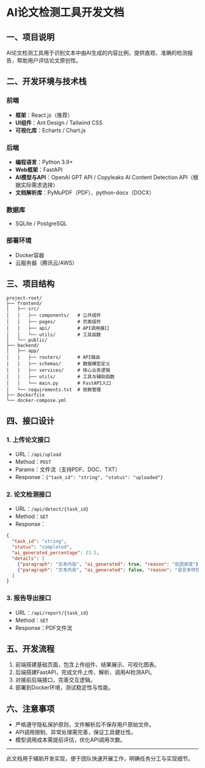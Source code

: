 # AI论文检测工具开发文档

## 一、项目说明
AI论文检测工具用于识别文本中由AI生成的内容比例，提供直观、准确的检测报告，帮助用户评估论文原创性。

## 二、开发环境与技术栈

### 前端
- **框架**：React.js（推荐）
- **UI组件**：Ant Design / Tailwind CSS
- **可视化库**：Echarts / Chart.js

### 后端
- **编程语言**：Python 3.9+
- **Web框架**：FastAPI
- **AI模型与API**：OpenAI GPT API / Copyleaks AI Content Detection API（根据实际需求选择）
- **文档解析库**：PyMuPDF（PDF）、python-docx（DOCX）

### 数据库
- SQLite / PostgreSQL

### 部署环境
- Docker容器
- 云服务器（腾讯云/AWS）

## 三、项目结构

```
project-root/
├── frontend/
│   ├── src/
│   │   ├── components/   # 公共组件
│   │   ├── pages/        # 页面组件
│   │   ├── api/          # API调用接口
│   │   └── utils/        # 工具函数
│   └── public/
├── backend/
│   ├── app/
│   │   ├── routers/      # API路由
│   │   ├── schemas/      # 数据模型定义
│   │   ├── services/     # 核心业务逻辑
│   │   ├── utils/        # 工具与辅助函数
│   │   └── main.py       # FastAPI入口
│   └── requirements.txt  # 依赖管理
├── Dockerfile
└── docker-compose.yml
```

## 四、接口设计

### 1. 上传论文接口
- URL：`/api/upload`
- Method：`POST`
- Params：文件流（支持PDF、DOC、TXT）
- Response：`{"task_id": "string", "status": "uploaded"}`

### 2. 论文检测接口
- URL：`/api/detect/{task_id}`
- Method：`GET`
- Response：
```json
{
  "task_id": "string",
  "status": "completed",
  "ai_generated_percentage": 23.5,
  "details": [
    {"paragraph": "文本内容", "ai_generated": true, "reason": "低困惑度"},
    {"paragraph": "文本内容", "ai_generated": false, "reason": "语言多样性高"}
  ]
}
```

### 3. 报告导出接口
- URL：`/api/report/{task_id}`
- Method：`GET`
- Response：PDF文件流

## 五、开发流程
1. 前端搭建基础页面，包含上传组件、结果展示、可视化图表。
2. 后端搭建FastAPI，完成文件上传、解析、调用AI检测API。
3. 对接前后端接口，完善交互逻辑。
4. 部署到Docker环境，测试稳定性与性能。

## 六、注意事项
- 严格遵守隐私保护原则，文件解析后不保存用户原始文件。
- API调用限制、异常处理需完善，保证工具健壮性。
- 模型调用成本需提前评估，优化API调用次数。

---

此文档用于辅助开发实现，便于团队快速开展工作，明确任务分工与实现细节。

